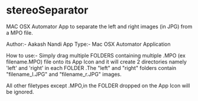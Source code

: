 # stereoSeparator
MAC OSX Automator App to separate the left and right images (in JPG) from a MPO file.

Author:- Aakash Nandi
App Type:- Mac OSX Automator Application

How to use:-
Simply drag multiple FOLDERS containing multiple .MPO (ex filename.MPO) file onto its App Icon and it will create 2 directories namely 'left' and 'right' in each FOLDER .The "left" and "right" folders contain "filename_l.JPG" and "filename_r.JPG" images.

All other filetypes except .MPO,in the FOLDER dropped on the App Icon will be ignored.   
